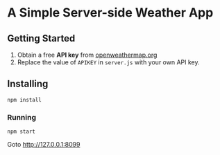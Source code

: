 # A Simple Server-side Weather App
## Getting Started
1. Obtain a free **API key** from [openweathermap.org](http://openweathermap.org)
2. Replace the value of `APIKEY` in `server.js` with your own API key.
## Installing
```
npm install
```
### Running
```
npm start
```
Goto http://127.0.0.1:8099
